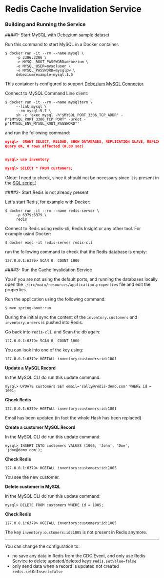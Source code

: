 # Redis Cache Invalidation Service


### Building and Running the Service

####1- Start MySQL with Debezium sample dataset

Run this command to start MySQL in a Docker container.

```
$ docker run -it --rm --name mysql \
     -p 3306:3306 \
     -e MYSQL_ROOT_PASSWORD=debezium \
     -e MYSQL_USER=mysqluser \
     -e MYSQL_PASSWORD=mysqlpw \
     debezium/example-mysql:1.0
```

This container is configured to support [Debezium MySQL Connector](https://debezium.io/documentation/reference/1.0/connectors/mysql.html).


Connect to MySQL Command Line client:

```
$ docker run -it --rm --name mysqlterm \
     --link mysql \
     --rm mysql:5.7 \
     sh -c 'exec mysql -h"$MYSQL_PORT_3306_TCP_ADDR" -P"$MYSQL_PORT_3306_TCP_PORT" -uroot -p"$MYSQL_ENV_MYSQL_ROOT_PASSWORD"'
```

and run the following command: 

```json
mysql>  GRANT SELECT, RELOAD, SHOW DATABASES, REPLICATION SLAVE, REPLICATION CLIENT  ON *.* TO 'mysqluser'@'%';
Query OK, 0 rows affected (0.00 sec)


mysql> use inventory

mysql> SELECT * FROM customers;
```

(Note: I need to check, since it should not be necessary since it is present in the [SQL script](https://github.com/debezium/docker-images/blob/master/examples/mysql/1.1/inventory.sql#L12).)

####2- Start Redis is not already present

Let's start Redis, for example with Docker:

```
$ docker run -it --rm --name redis-server \
     -p 6379:6379 \
     redis
```

Connect to Redis using redis-cli, Redis Insight or any other tool. For example usind Docker:

```
$ docker exec -it redis-server redis-cli
```     


run the following command to check that the Redis database is empty:

```
127.0.0.1:6379> SCAN 0  COUNT 1000
```


####3- Run the Cache Invalidation Service

You if you are not using the default ports, and running the databases locally open 
the `./src/main/resources/application.properties` file and edit the properties.


Run the application using the following command:

```
$ mvn spring-boot:run
```

During the initial sync the content of the `inventory.customers` and `inventory.orders` is pushed into Redis.

Go back into `redis-cli`, and Scan the db again:

```
127.0.0.1:6379> SCAN 0  COUNT 1000
```

You can look into one of the key using:

```
127.0.0.1:6379> HGETALL inventory:customers:id:1001
```


**Update a MySQL Record**

In the MySQL CLI do run this update command:

```
mysql> UPDATE customers SET email='sally@redis-demo.com' WHERE id = 1001;
```

**Check Redis**

```
127.0.0.1:6379> HGETALL inventory:customers:id:1001
```

Email has been updated (in fact the whole Hash has been replaced)
 
 
 **Create a customer MySQL Record**
 
 In the MySQL CLI do run this update command:
 
 ```
 mysql> INSERT INTO customers VALUES (1005, 'John', 'Doe', 'jdoe@demo.com');
 ```

**Check Redis**

```
127.0.0.1:6379> HGETALL inventory:customers:id:1005
```

You see the new customer.

**Delete customer in MySQL**
 
In the MySQL CLI do run this update command:
 
 ```
 mysql> DELETE FROM customers WHERE id = 1005;
 ```

**Check Redis**

```
127.0.0.1:6379> HGETALL inventory:customers:id:1005
```
The key `inventory:customers:id:1005` is not present in Redis anymore.

----

You can change the configuration to:
* no save any data in Redis from the CDC Event, and only use Redis Service to delete updated/deleted keys `redis.setValue=false`
* only send data when a record is updated not created `redis.setOnInsert=false`